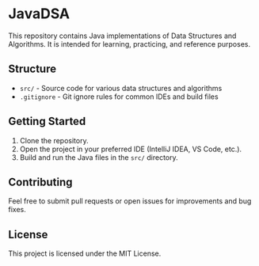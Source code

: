 # JavaDSA

This repository contains Java implementations of Data Structures and Algorithms. It is intended for learning, practicing, and reference purposes.

## Structure

- `src/` - Source code for various data structures and algorithms
- `.gitignore` - Git ignore rules for common IDEs and build files

## Getting Started

1. Clone the repository.
2. Open the project in your preferred IDE (IntelliJ IDEA, VS Code, etc.).
3. Build and run the Java files in the `src/` directory.

## Contributing

Feel free to submit pull requests or open issues for improvements and bug fixes.

## License

This project is licensed under the MIT License.